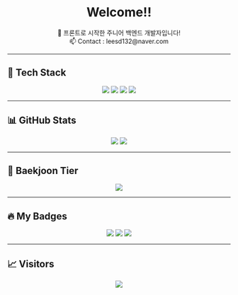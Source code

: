 <h1 align="center">Welcome!! </h1>

<p align="center">
  🌱 프론트로 시작한 주니어 백엔드 개발자입니다!<br/>
  📫 Contact : leesd132@naver.com
</p>

---

## 🚀 Tech Stack

<p align="center">
  <img src="https://img.shields.io/badge/HTML5-E34F26?style=flat&logo=html5&logoColor=white" />
  <img src="https://img.shields.io/badge/CSS3-1572B6?style=flat&logo=css3&logoColor=white" />
  <img src="https://img.shields.io/badge/JavaScript-F7DF1E?style=flat&logo=javascript&logoColor=black" />
  <img src="https://img.shields.io/badge/Java-007396?style=flat&logo=java&logoColor=white" />
</p>

---

## 📊 GitHub Stats

<p align="center">
  <img src="https://github-readme-stats.vercel.app/api?username=Bin0917&show_icons=true&theme=tokyonight" />
  <img src="https://github-readme-stats.vercel.app/api/top-langs/?username=Bin0917&layout=compact&theme=tokyonight" />
</p>

---

## 🏅 Baekjoon Tier

<p align="center">
  <img src="http://mazassumnida.wtf/api/v2/generate_badge?boj=shfur132" />
</p>

---

## 🔥 My Badges

<p align="center">
  <img src="https://img.shields.io/badge/Passionate-Learner-blueviolet?style=flat-square&logo=github" />
  <img src="https://img.shields.io/badge/Team%20Player-brightgreen?style=flat-square&logo=github" />
  <img src="https://img.shields.io/badge/Always%20Curious-ff69b4?style=flat-square&logo=github" />
</p>

---

## 📈 Visitors

<p align="center">
  <img src="https://komarev.com/ghpvc/?username=Bin0917&color=blue" />
</p>
